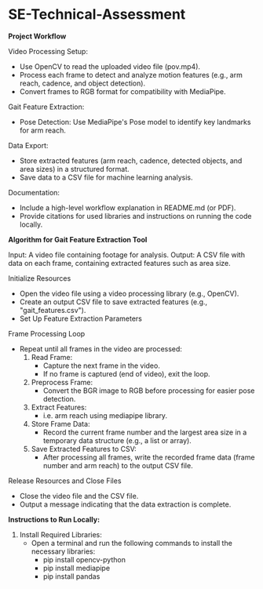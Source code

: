 # SE-Technical-Assessment

**Project Workflow**

Video Processing Setup:

- Use OpenCV to read the uploaded video file (pov.mp4).
- Process each frame to detect and analyze motion features (e.g., arm reach, cadence, and object detection).
- Convert frames to RGB format for compatibility with MediaPipe.

Gait Feature Extraction:

- Pose Detection: Use MediaPipe's Pose model to identify key landmarks for arm reach.

Data Export:

- Store extracted features (arm reach, cadence, detected objects, and area sizes) in a structured format.
- Save data to a CSV file for machine learning analysis.
  
Documentation:

- Include a high-level workflow explanation in README.md (or PDF).
- Provide citations for used libraries and instructions on running the code locally.
  

**Algorithm for Gait Feature Extraction Tool**

Input: A video file containing footage for analysis.
Output: A CSV file with data on each frame, containing extracted features such as area size.

Initialize Resources

- Open the video file using a video processing library (e.g., OpenCV).
- Create an output CSV file to save extracted features (e.g., "gait_features.csv").
- Set Up Feature Extraction Parameters

Frame Processing Loop

- Repeat until all frames in the video are processed:
    1) Read Frame:
       - Capture the next frame in the video.
       - If no frame is captured (end of video), exit the loop.
    2) Preprocess Frame:
       - Convert the BGR image to RGB before processing for easier pose detection.
    3) Extract Features:
       - i.e. arm reach using mediapipe library.
    5) Store Frame Data:
       - Record the current frame number and the largest area size in a temporary data structure (e.g., a list or array).
    6) Save Extracted Features to CSV:
       - After processing all frames, write the recorded frame data (frame number and arm reach) to the output CSV file.
        
Release Resources and Close Files

- Close the video file and the CSV file.
- Output a message indicating that the data extraction is complete.

**Instructions to Run Locally:**

1) Install Required Libraries:
   - Open a terminal and run the following commands to install the necessary libraries:
       - pip install opencv-python
       - pip install mediapipe
       - pip install pandas
